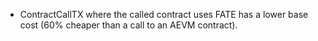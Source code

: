 * ContractCallTX where the called contract uses FATE has a lower base cost (60% cheaper than
  a call to an AEVM contract).
